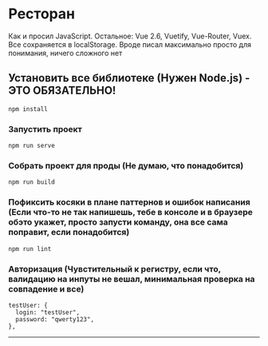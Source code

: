 # Ресторан

Как и просил JavaScript. Остальное: Vue 2.6, Vuetify, Vue-Router, Vuex. Все сохраняется в localStorage. Вроде писал
максимально просто для понимания, ничего сложного нет

## Установить все библиотеке (Нужен Node.js)  - ЭТО ОБЯЗАТЕЛЬНО!
```
npm install
```

### Запустить проект
```
npm run serve
```

### Собрать проект для проды (Не думаю, что понадобится)
```
npm run build
```

### Пофиксить косяки в плане паттернов и ошибок написания (Если что-то не так напишешь, тебе в консоле и в браузере обэто укажет, просто запусти команду, она все сама поправит, если понадобится)
```
npm run lint
```

### Авторизация (Чувстительный к регистру, если что, валидацию на инпуты не вешал, минимальная проверка на совпадение и все)

    testUser: {
      login: "testUser",
      password: "qwerty123",
    },


________________
